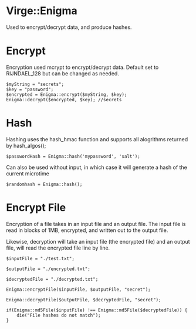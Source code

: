 
# Virge::Enigma
Used to encrypt/decrypt data, and produce hashes.

# Encrypt
Encryption used mcrypt to encrypt/decrypt data. Default set to RIJNDAEL_128 but can be changed as needed.
```
$myString = "secrets";
$key = "password";
$encrypted = Enigma::encrypt($myString, $key);
Enigma::decrypt($encrypted, $key); //secrets
```

# Hash
Hashing uses the hash_hmac function and supports all alogrithms returned by hash_algos();
```
$passwordHash = Enigma::hash('mypassword', 'salt');
```
Can also be used without input, in which case it will generate a hash of the current microtime
```
$randomhash = Enigma::hash();
```

# Encrypt File
Encryption of a file takes in an input file and an output file. The input file 
is read in blocks of 1MB, encrypted, and written out to the output file.

Likewise, decryption will take an input file (the encrypted file) and an output
file, will read the encrypted file line by line.

```
$inputFile = "./test.txt";

$outputFile = "./encrypted.txt";

$decryptedFile = "./decrypted.txt";

Enigma::encryptFile($inputFile, $outputFile, "secret");

Enigma::decryptFile($outputFile, $decryptedFile, "secret");

if(Enigma::md5File($inputFile) !== Enigma::md5File($decryptedFile)) {
    die("File hashes do not match");
}
```